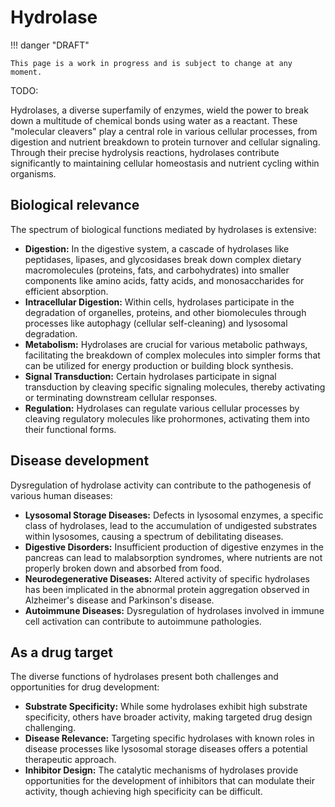 # Hydrolase

!!! danger "DRAFT"

    This page is a work in progress and is subject to change at any moment.

TODO:

Hydrolases, a diverse superfamily of enzymes, wield the power to break down a multitude of chemical bonds using water as a reactant. These "molecular cleavers" play a central role in various cellular processes, from digestion and nutrient breakdown to protein turnover and cellular signaling. Through their precise hydrolysis reactions, hydrolases contribute significantly to maintaining cellular homeostasis and nutrient cycling within organisms.

## Biological relevance

The spectrum of biological functions mediated by hydrolases is extensive:

-   **Digestion:** In the digestive system, a cascade of hydrolases like peptidases, lipases, and glycosidases break down complex dietary macromolecules (proteins, fats, and carbohydrates) into smaller components like amino acids, fatty acids, and monosaccharides for efficient absorption.
-   **Intracellular Digestion:** Within cells, hydrolases participate in the degradation of organelles, proteins, and other biomolecules through processes like autophagy (cellular self-cleaning) and lysosomal degradation.
-   **Metabolism:** Hydrolases are crucial for various metabolic pathways, facilitating the breakdown of complex molecules into simpler forms that can be utilized for energy production or building block synthesis.
-   **Signal Transduction:** Certain hydrolases participate in signal transduction by cleaving specific signaling molecules, thereby activating or terminating downstream cellular responses.
-   **Regulation:** Hydrolases can regulate various cellular processes by cleaving regulatory molecules like prohormones, activating them into their functional forms.

## Disease development

Dysregulation of hydrolase activity can contribute to the pathogenesis of various human diseases:

-   **Lysosomal Storage Diseases:** Defects in lysosomal enzymes, a specific class of hydrolases, lead to the accumulation of undigested substrates within lysosomes, causing a spectrum of debilitating diseases.
-   **Digestive Disorders:** Insufficient production of digestive enzymes in the pancreas can lead to malabsorption syndromes, where nutrients are not properly broken down and absorbed from food.
-   **Neurodegenerative Diseases:** Altered activity of specific hydrolases has been implicated in the abnormal protein aggregation observed in Alzheimer's disease and Parkinson's disease.
-   **Autoimmune Diseases:** Dysregulation of hydrolases involved in immune cell activation can contribute to autoimmune pathologies.

## As a drug target

The diverse functions of hydrolases present both challenges and opportunities for drug development:

-   **Substrate Specificity:** While some hydrolases exhibit high substrate specificity, others have broader activity, making targeted drug design challenging.
-   **Disease Relevance:** Targeting specific hydrolases with known roles in disease processes like lysosomal storage diseases offers a potential therapeutic approach.
-   **Inhibitor Design:** The catalytic mechanisms of hydrolases provide opportunities for the development of inhibitors that can modulate their activity, though achieving high specificity can be difficult.
